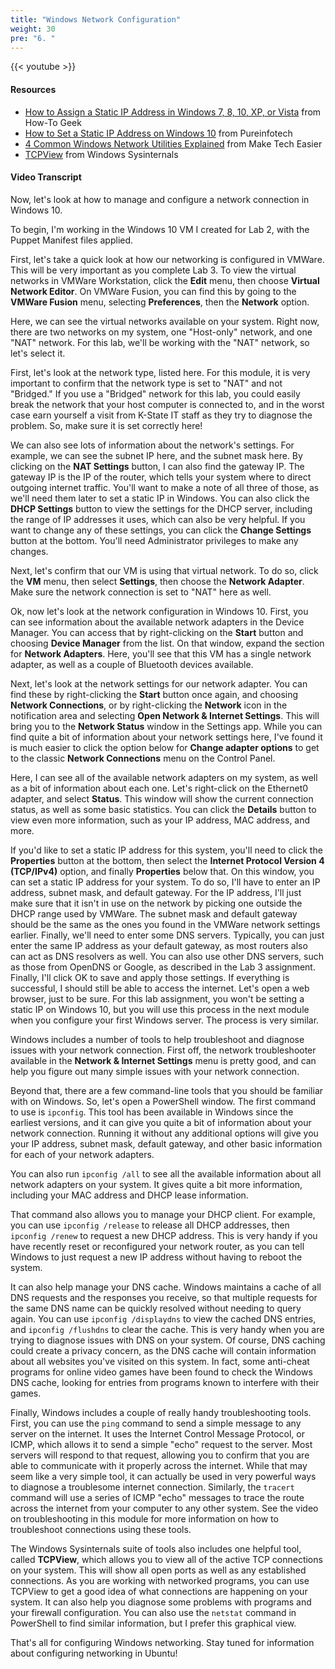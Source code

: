 ```yaml
---
title: "Windows Network Configuration"
weight: 30
pre: "6. "
---
```


{{< youtube  >}}

#### Resources

* [How to Assign a Static IP Address in Windows 7, 8, 10, XP, or Vista](https://www.howtogeek.com/howto/19249/how-to-assign-a-static-ip-address-in-xp-vista-or-windows-7/) from How-To Geek
* [How to Set a Static IP Address on Windows 10](https://pureinfotech.com/set-static-ip-address-windows-10/) from Pureinfotech
* [4 Common Windows Network Utilities Explained](https://www.maketecheasier.com/common-windows-network-utilities-explained/) from Make Tech Easier
* [TCPView](https://docs.microsoft.com/en-us/sysinternals/downloads/tcpview) from Windows Sysinternals

#### Video Transcript

Now, let's look at how to manage and configure a network connection in Windows 10.

To begin, I'm working in the Windows 10 VM I created for Lab 2, with the Puppet Manifest files applied.

First, let's take a quick look at how our networking is configured in VMWare. This will be very important as you complete Lab 3. To view the virtual networks in VMWare Workstation, click the **Edit** menu, then choose **Virtual Network Editor**. On VMWare Fusion, you can find this by going to the **VMWare Fusion** menu, selecting **Preferences**, then the **Network** option.

Here, we can see the virtual networks available on your system. Right now, there are two networks on my system, one "Host-only" network, and one "NAT" network. For this lab, we'll be working with the "NAT" network, so let's select it.

First, let's look at the network type, listed here. For this module, it is very important to confirm that the network type is set to "NAT" and not "Bridged." If you use a "Bridged" network for this lab, you could easily break the network that your host computer is connected to, and in the worst case earn yourself a visit from K-State IT staff as they try to diagnose the problem. So, make sure it is set correctly here!

We can also see lots of information about the network's settings. For example, we can see the subnet IP here, and the subnet mask here. By clicking on the **NAT Settings** button, I can also find the gateway IP. The gateway IP is the IP of the router, which tells your system where to direct outgoing internet traffic. You'll want to make a note of all three of those, as we'll need them later to set a static IP in Windows. You can also click the **DHCP Settings** button to view the settings for the DHCP server, including the range of IP addresses it uses, which can also be very helpful. If you want to change any of these settings, you can click the **Change Settings** button at the bottom. You'll need Administrator privileges to make any changes.

Next, let's confirm that our VM is using that virtual network. To do so, click the **VM** menu, then select **Settings**, then choose the **Network Adapter**. Make sure the network connection is set to "NAT" here as well.

Ok, now let's look at the network configuration in Windows 10. First, you can see information about the available network adapters in the Device Manager. You can access that by right-clicking on the **Start** button and choosing **Device Manager** from the list. On that window, expand the section for **Network Adapters**. Here, you'll see that this VM has a single network adapter, as well as a couple of Bluetooth devices available.

Next, let's look at the network settings for our network adapter. You can find these by right-clicking the **Start** button once again, and choosing **Network Connections**, or by right-clicking the **Network** icon in the notification area and selecting **Open Network & Internet Settings**. This will bring you to the **Network Status** window in the Settings app. While you can find quite a bit of information about your network settings here, I've found it is much easier to click the option below for **Change adapter options** to get to the classic **Network Connections** menu on the Control Panel.

Here, I can see all of the available network adapters on my system, as well as a bit of information about each one. Let's right-click on the Ethernet0 adapter, and select **Status**. This window will show the current connection status, as well as some basic statistics. You can click the **Details** button to view even more information, such as your IP address, MAC address, and more.

If you'd like to set a static IP address for this system, you'll need to click the **Properties** button at the bottom, then select the **Internet Protocol Version 4 (TCP/IPv4)** option, and finally **Properties** below that. On this window, you can set a static IP address for your system. To do so, I'll have to enter an IP address, subnet mask, and default gateway. For the IP address, I'll just make sure that it isn't in use on the network by picking one outside the DHCP range used by VMWare. The subnet mask and default gateway should be the same as the ones you found in the VMWare network settings earlier. Finally, we'll need to enter some DNS servers. Typically, you can just enter the same IP address as your default gateway, as most routers also can act as DNS resolvers as well. You can also use other DNS servers, such as those from OpenDNS or Google, as described in the Lab 3 assignment. Finally, I'll click OK to save and apply those settings. If everything is successful, I should still be able to access the internet. Let's open a web browser, just to be sure. For this lab assignment, you won't be setting a static IP on Windows 10, but you will use this process in the next module when you configure your first Windows server. The process is very similar.

Windows includes a number of tools to help troubleshoot and diagnose issues with your network connection. First off, the network troubleshooter available in the **Network & Internet Settings** menu is pretty good, and can help you figure out many simple issues with your network connection.

Beyond that, there are a few command-line tools that you should be familiar with on Windows. So, let's open a PowerShell window. The first command to use is `ipconfig`. This tool has been available in Windows since the earliest versions, and it can give you quite a bit of information about your network connection. Running it without any additional options will give you your IP address, subnet mask, default gateway, and other basic information for each of your network adapters.

You can also run `ipconfig /all` to see all the available information about all network adapters on your system. It gives quite a bit more information, including your MAC address and DHCP lease information.

That command also allows you to manage your DHCP client. For example, you can use `ipconfig /release` to release all DHCP addresses, then `ipconfig /renew` to request a new DHCP address. This is very handy if you have recently reset or reconfigured your network router, as you can tell Windows to just request a new IP address without having to reboot the system.

It can also help manage your DNS cache. Windows maintains a cache of all DNS requests and the responses you receive, so that multiple requests for the same DNS name can be quickly resolved without needing to query again. You can use `ipconfig /displaydns` to view the cached DNS entries, and `ipconfig /flushdns` to clear the cache. This is very handy when you are trying to diagnose issues with DNS on your system. Of course, DNS caching could create a privacy concern, as the DNS cache will contain information about all websites you've visited on this system. In fact, some anti-cheat programs for online video games have been found to check the Windows DNS cache, looking for entries from programs known to interfere with their games.

Finally, Windows includes a couple of really handy troubleshooting tools. First, you can use the `ping` command to send a simple message to any server on the internet. It uses the Internet Control Message Protocol, or ICMP, which allows it to send a simple "echo" request to the server. Most servers will respond to that request, allowing you to confirm that you are able to communicate with it properly across the internet. While that may seem like a very simple tool, it can actually be used in very powerful ways to diagnose a troublesome internet connection. Similarly, the `tracert` command will use a series of ICMP "echo" messages to trace the route across the internet from your computer to any other system. See the video on troubleshooting in this module for more information on how to troubleshoot connections using these tools.

The Windows Sysinternals suite of tools also includes one helpful tool, called **TCPView**, which allows you to view all of the active TCP connections on your system. This will show all open ports as well as any established connections. As you are working with networked programs, you can use TCPView to get a good idea of what connections are happening on your system. It can also help you diagnose some problems with programs and your firewall configuration. You can also use the `netstat` command in PowerShell to find similar information, but I prefer this graphical view.

That's all for configuring Windows networking. Stay tuned for information about configuring networking in Ubuntu!
